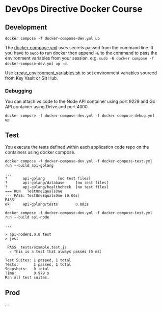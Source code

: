 # DevOps Directive Docker Course

## Development

```shell
docker compose -f docker-compose-dev.yml up
```

The [docker-compose.yml](./docker-compose-dev.yml) uses secrets passed from the command line. If you have to `sudo` to run docker then append `-E` to the command to pass the environment variables from your session. e.g. `sudo -E docker compose -f docker-compose-dev.yml up -d`.

Use [create_environment_variables.sh](../../scripts/create_environment_variables.sh) to set environment variables sourced from Key Vault or Git Hub.

### Debugging

You can attach vs code to the Node API container using port 9229 and Go API container using Delve and port 4000.

```shell
docker compose -f docker-compose-dev.yml -f docker-compose-debug.yml up
```

## Test

You execute the tests defined within each application code repo on the containers using docker compose.

```shell
docker compose -f docker-compose-dev.yml -f docker-compose-test.yml run --build api-golang
```

```text
...
?       api-golang      [no test files]
?       api-golang/database     [no test files]
?       api-golang/healthcheck  [no test files]
=== RUN   TestOneEqualsOne
--- PASS: TestOneEqualsOne (0.00s)
PASS
ok      api-golang/tests        0.003s
```

```shell
docker compose -f docker-compose-dev.yml -f docker-compose-test.yml run --build api-node
```

```text
...

> api-node@1.0.0 test
> jest

 PASS  tests/example.test.js
  ✓ This is a test that always passes (5 ms)

Test Suites: 1 passed, 1 total
Tests:       1 passed, 1 total
Snapshots:   0 total
Time:        0.979 s
Ran all test suites.
```

## Prod

...
